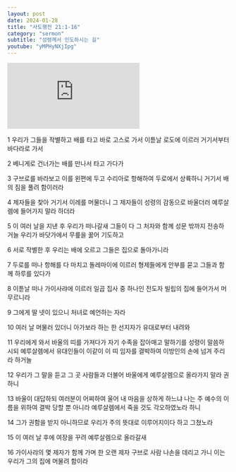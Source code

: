 ```yaml
---
layout: post
date: 2024-01-28
title: "사도행전 21:1-16"
category: "sermon"
subtitle: "성령께서 인도하시는 길"
youtube: "yMPHyNXjIpg"
---
```


<div class="youtube margin-large">
    <iframe src="https://www.youtube.com/embed/yMPHyNXjIpg" title="YouTube video player" frameborder="0" allow="accelerometer; autoplay; clipboard-write; encrypted-media; gyroscope; picture-in-picture; web-share" allowfullscreen></iframe>
</div>

1 우리가 그들을 작별하고 배를 타고 바로 고스로 가서 이튿날 로도에 이르러 거기서부터 바다라로 가서

2 베니게로 건너가는 배를 만나서 타고 가다가

3 구브로를 바라보고 이를 왼편에 두고 수리아로 항해하여 두로에서 상륙하니 거기서 배의 짐을 풀려 함이러라

4 제자들을 찾아 거기서 이레를 머물더니 그 제자들이 성령의 감동으로 바울더러 예루살렘에 들어가지 말라 하더라

5 이 여러 날을 지낸 후 우리가 떠나갈새 그들이 다 그 처자와 함께 성문 밖까지 전송하거늘 우리가 바닷가에서 무릎을 꿇어 기도하고

6 서로 작별한 후 우리는 배에 오르고 그들은 집으로 돌아가니라

7 두로를 떠나 항해를 다 마치고 돌레마이에 이르러 형제들에게 안부를 묻고 그들과 함께 하루를 있다가

8 이튿날 떠나 가이사랴에 이르러 일곱 집사 중 하나인 전도자 빌립의 집에 들어가서 머무르니라

9 그에게 딸 넷이 있으니 처녀로 예언하는 자라

10 여러 날 머물러 있더니 아가보라 하는 한 선지자가 유대로부터 내려와

11 우리에게 와서 바울의 띠를 가져다가 자기 수족을 잡아매고 말하기를 성령이 말씀하시되 예루살렘에서 유대인들이 이같이 이 띠 임자를 결박하여 이방인의 손에 넘겨 주리라 하거늘

12 우리가 그 말을 듣고 그 곳 사람들과 더불어 바울에게 예루살렘으로 올라가지 말라 권하니

13 바울이 대답하되 여러분이 어찌하여 울어 내 마음을 상하게 하느냐 나는 주 예수의 이름을 위하여 결박 당할 뿐 아니라 예루살렘에서 죽을 것도 각오하였노라 하니

14 그가 권함을 받지 아니하므로 우리가 주의 뜻대로 이루어지이다 하고 그쳤노라

15 이 여러 날 후에 여장을 꾸려 예루살렘으로 올라갈새

16 가이사랴의 몇 제자가 함께 가며 한 오랜 제자 구브로 사람 나손을 데리고 가니 이는 우리가 그의 집에 머물려 함이라